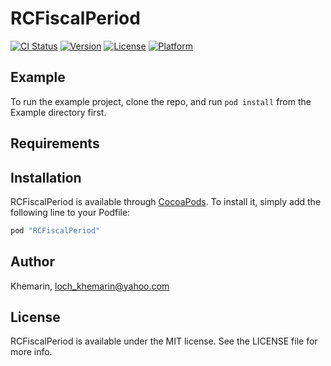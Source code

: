 # RCFiscalPeriod

[![CI Status](http://img.shields.io/travis/Khemarin/RCFiscalPeriod.svg?style=flat)](https://travis-ci.org/Khemarin/RCFiscalPeriod)
[![Version](https://img.shields.io/cocoapods/v/RCFiscalPeriod.svg?style=flat)](http://cocoapods.org/pods/RCFiscalPeriod)
[![License](https://img.shields.io/cocoapods/l/RCFiscalPeriod.svg?style=flat)](http://cocoapods.org/pods/RCFiscalPeriod)
[![Platform](https://img.shields.io/cocoapods/p/RCFiscalPeriod.svg?style=flat)](http://cocoapods.org/pods/RCFiscalPeriod)

## Example

To run the example project, clone the repo, and run `pod install` from the Example directory first.

## Requirements

## Installation

RCFiscalPeriod is available through [CocoaPods](http://cocoapods.org). To install
it, simply add the following line to your Podfile:

```ruby
pod "RCFiscalPeriod"
```

## Author

Khemarin, loch_khemarin@yahoo.com

## License

RCFiscalPeriod is available under the MIT license. See the LICENSE file for more info.
